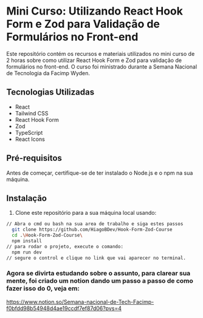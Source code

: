 # Mini Curso: Utilizando React Hook Form e Zod para Validação de Formulários no Front-end

Este repositório contém os recursos e materiais utilizados no mini curso de 2 horas sobre como utilizar React Hook Form e Zod para validação de formulários no front-end. O curso foi ministrado durante a Semana Nacional de Tecnologia da Facimp Wyden.

## Tecnologias Utilizadas

- React
- Tailwind CSS
- React Hook Form
- Zod
- TypeScript
- React Icons

## Pré-requisitos

Antes de começar, certifique-se de ter instalado o Node.js e o npm na sua máquina.

## Instalação

1. Clone este repositório para a sua máquina local usando:

```bash
// Abra o cmd ou bash na sua area de trabalho e siga estes passos
  git clone https://github.com/HiagoBDev/Hook-Form-Zod-Course
  cd .\Hook-Form-Zod-Course\
  npm install
// para rodar o projeto, execute o comando:
  npm run dev
// segure o control e clique no link que vai aparecer no terminal.
```

### Agora se divirta estudando sobre o assunto, para clarear sua mente, foi criado um notion dando um passo a passo de como fazer isso do 0, veja em:
https://www.notion.so/Semana-nacional-de-Tech-Facimp-f0bfdd98b54948d4ae19ccdf7ef87d06?pvs=4
